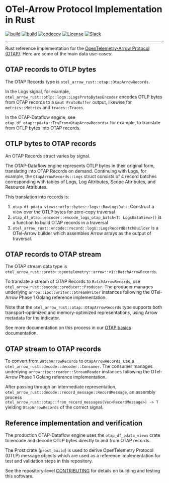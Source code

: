 # OTel-Arrow Protocol Implementation in Rust

[![build](https://github.com/open-telemetry/otel-arrow/actions/workflows/rust-ci.yml/badge.svg)](https://github.com/open-telemetry/otel-arrow/actions/workflows/rust-ci.yml)
[![build](https://github.com/open-telemetry/otel-arrow/actions/workflows/rust-audit.yml/badge.svg)](https://github.com/open-telemetry/otel-arrow/actions/workflows/rust-audit.yml)
[![codecov](https://codecov.io/gh/open-telemetry/otel-arrow/graph/badge.svg?token=tmWKFoMT2G&component=otap-dataflow)](https://codecov.io/gh/open-telemetry/otel-arrow)
[![License](https://img.shields.io/badge/License-Apache_2.0-blue.svg)](https://opensource.org/licenses/Apache-2.0)
[![Slack](https://img.shields.io/badge/Slack-OTEL_Arrow-purple)](https://cloud-native.slack.com/archives/C07S4Q67LTF)

----

Rust reference implementation for the [OpenTelemetry-Arrow Protocol
(OTAP)](../../README.md). Here are some of the main data use-cases:

## OTAP records to OTLP bytes

The OTAP Records type is `otel_arrow_rust::otap::OtapArrowRecords`.

In the Logs signal, for example,
`otel_arrow_rust::otlp::logs::LogsProtoBytesEncoder` encodes OTLP
bytes from OTAP records to a `&mut ProtoBuffer` output, likewise for
`metrics::Metrics` and `traces::Traces`.

In the OTAP-Dataflow engine, see
`otap_df_otap::pdata::TryFrom<OtapArrowRecords>` for example, to
translate from OTLP bytes into OTAP records.

## OTLP bytes to OTAP records

An OTAP Records struct varies by signal.

The OTAP-Dataflow engine represents OTLP bytes in their original form,
translating into OTAP Records on demand. Continuing with Logs, for
example, the `OtapArrowRecords::Logs` struct consists of 4 record
batches corresponding with tables of Logs, Log Attributes, Scope
Attributes, and Resource Attributes.

This translation into records is:

1. `otap_df_pdata_views::otlp::bytes::logs::RawLogsData`: Construct a
  view over the OTLP bytes for zero-copy traversal
2. `otap_df_otap::encoder::encode_logs_otap_batch<T: LogsDataView>()`
  is a function to build OTAP records in a traversal
3. `otel_arrow_rust::encode::record::logs::LogsRecordBatchBuilder`
  is a OTel-Arrow builder which assembles Arrow arrays as the output of traversal.

## OTAP records to OTAP stream

The OTAP stream data type is
`otel_arrow_rust::proto::opentelemetry::arrow::v1::BatchArrowRecords`.

To translate a stream of OTAP Records to `BatchArrowRecords`, use
`otel_arrow_rust::encode::producer::Producer`. The producer manages
underlying `arrow::ipc::writer::StreamWriter` instances following the
OTel-Arrow Phase 1 Golang reference implementation.

Note that the `otel_arrow_rust::otap::OtapArrowRecords` type supports
both transport-optimized and memory-optimized representations, using
Arrow metadata for the indicator.

See more documentation on this process in our [OTAP
basics](../../docs/otap-basics.md) documentation.

## OTAP stream to OTAP records

To convert from `BatchArrowRecords` to `OtapArrowRecords`, use a
`otel_arrow_rust::decode::decoder::Consumer`. The consumer manages
underlying `arrow::ipc::reader::StreamReader` instances following the
OTel-Arrow Phase 1 Golang reference implementation.

After passing through an intermediate representation,
`otel_arrow_rust::decode::record_message::RecordMessage`, an assembly process
`otel_arrow_rust::otap::from_record_messages(Vec<RecordMessage>) -> T` yielding
`OtapArrowRecords` of the correct signal.

## Reference implementation and verification

The production OTAP-Dataflow engine uses the `otap_df_pdata_views`
crate to encode and decode OTLP bytes directly to and from OTAP
records.

The Prost crate (`prost_build`) is used to derive OpenTelemetry
Protocol (OTLP) message objects which are used as a reference
implementation for test and validation steps in this repository.

See the repository-level [CONTRIBUTING](../../CONTRIBUTING.md) for
details on building and testing this software.
